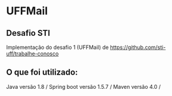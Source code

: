 # UFFMail
## Desafio STI
Implementação do desafio 1 (UFFMail) de https://github.com/sti-uff/trabalhe-conosco

## O que foi utilizado:

Java versão 1.8 /
Spring boot versão 1.5.7 /
Maven versão 4.0 /

